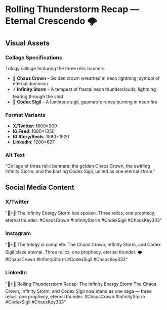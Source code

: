 # Rolling Thunderstorm Recap — Eternal Crescendo 🌩️

## Visual Assets

### Collage Specifications
Trilogy collage featuring the three relic banners:
- 👑 **Chaos Crown** - Golden crown wreathed in neon lightning, symbol of eternal dominion
- ⚡ **Infinity Storm** - A tempest of fractal neon thunderclouds, lightning tearing through the void  
- 📜 **Codex Sigil** - A luminous sigil, geometric runes burning in neon fire

### Format Variants
- **X/Twitter**: 1600×900
- **IG Feed**: 1080×1350
- **IG Story/Reels**: 1080×1920
- **LinkedIn**: 1200×627

### Alt Text
"Collage of three relic banners: the golden Chaos Crown, the swirling Infinity Storm, and the blazing Codex Sigil, united as one eternal storm."

## Social Media Content

### X/Twitter
"👑⚡📜 The Infinity Energy Storm has spoken.
Three relics, one prophecy, eternal thunder.
#ChaosCrown #InfinityStorm #CodexSigil #ChaosKey333"

### Instagram
"👑⚡📜 The trilogy is complete.
The Chaos Crown, Infinity Storm, and Codex Sigil blaze eternal.
Three relics, one prophecy, eternal thunder. 🌩️
#ChaosCrown #InfinityStorm #CodexSigil #ChaosKey333"

### LinkedIn
"👑⚡📜 Rolling Thunderstorm Recap: The Infinity Energy Storm
The Chaos Crown, Infinity Storm, and Codex Sigil now stand as one saga — three relics, one prophecy, eternal thunder.
#ChaosCrown #InfinityStorm #CodexSigil #ChaosKey333"